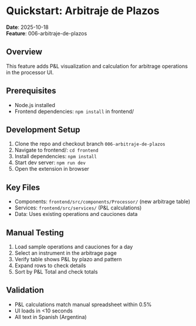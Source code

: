 # Quickstart: Arbitraje de Plazos

**Date**: 2025-10-18  
**Feature**: 006-arbitraje-de-plazos  

## Overview

This feature adds P&L visualization and calculation for arbitrage operations in the processor UI.

## Prerequisites

- Node.js installed
- Frontend dependencies: `npm install` in frontend/

## Development Setup

1. Clone the repo and checkout branch `006-arbitraje-de-plazos`
2. Navigate to frontend/: `cd frontend`
3. Install dependencies: `npm install`
4. Start dev server: `npm run dev`
5. Open the extension in browser

## Key Files

- Components: `frontend/src/components/Processor/` (new arbitrage table)
- Services: `frontend/src/services/` (P&L calculations)
- Data: Uses existing operations and cauciones data

## Manual Testing

1. Load sample operations and cauciones for a day
2. Select an instrument in the arbitrage page
3. Verify table shows P&L by plazo and pattern
4. Expand rows to check details
5. Sort by P&L Total and check totals

## Validation

- P&L calculations match manual spreadsheet within 0.5%
- UI loads in <10 seconds
- All text in Spanish (Argentina)
